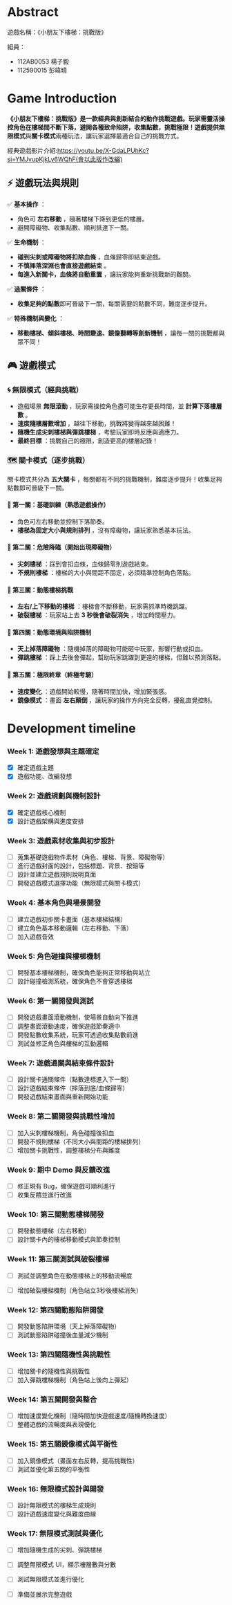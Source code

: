# Abstract

遊戲名稱：《小朋友下樓梯：挑戰版》

組員：

- 112AB0053 楊子毅
- 112590015 彭暐晴

# Game Introduction

**《小朋友下樓梯：挑戰版》**是一款經典與創新結合的動作挑戰遊戲。玩家需靈活操控角色在樓梯間不斷下落，避開各種致命陷阱，收集點數，挑戰極限！遊戲提供**無限模式**與**關卡模式**兩種玩法，讓玩家選擇最適合自己的挑戰方式。

經典遊戲影片介紹:https://youtu.be/X-GdaLPUhKc?si=YMJvupKjkLy6WQhF(會以此版作改編)

## **⚡ 遊戲玩法與規則**

✅  **基本操作** ：

* 角色可 **左右移動** ，隨著樓梯下降到更低的樓層。
* 避開障礙物、收集點數、順利抵達下一關。

✅  **生命機制** ：

* **碰到尖刺或障礙物將扣除血條** ，血條歸零即結束遊戲。
* **不慎摔落深淵也會直接遊戲結束** 。
* **每進入新關卡，血條將自動重置** ，讓玩家能夠重新挑戰新的難關。

✅  **過關條件** ：

* **收集足夠的點數**即可晉級下一關，每關需要的點數不同，難度逐步提升。

✅  **特殊機制與變化** ：

* **移動樓梯、傾斜樓梯、時間變速、鏡像翻轉等創新機制** ，讓每一關的挑戰都與眾不同！

## **🎮 遊戲模式**

### **🌀 無限模式（經典挑戰）**

* 遊戲場景 **無限滾動** ，玩家需操控角色盡可能生存更長時間，並 **計算下落樓層數** 。
* **速度隨樓層數增加** ，越往下移動，挑戰將變得越來越困難！
* **隨機生成尖刺樓梯與彈跳樓梯** ，考驗玩家即時反應與適應力。
* **最終目標** ：挑戰自己的極限，創造更高的樓層紀錄！

### **🗺 關卡模式（逐步挑戰）**

關卡模式共分為 **五大關卡** ，每關都有不同的挑戰機制，難度逐步提升！收集足夠點數即可晉級下一關。

#### **🔹 第一關：基礎訓練（熟悉遊戲操作）**

* 角色可左右移動並控制下落節奏。
* **樓梯為固定大小與規則排列** ，沒有障礙物，讓玩家熟悉基本玩法。

#### **🔹 第二關：危險降臨（開始出現障礙物）**

* **尖刺樓梯** ：踩到會扣血條，血條歸零則遊戲結束。
* **不規則樓梯** ：樓梯的大小與間距不固定，必須精準控制角色落點。

#### **🔹 第三關：動態樓梯挑戰**

* **左右/上下移動的樓梯** ：樓梯會不斷移動，玩家需抓準時機跳躍。
* **破裂樓梯** ：玩家站上去 **3 秒後會破裂消失** ，增加時間壓力。

#### **🔹 第四關：動態環境與陷阱機制**

* **天上掉落障礙物** ：隨機掉落的障礙物可能砸中玩家，影響行動或扣血。
* **彈跳樓梯** ：踩上去後會彈起，幫助玩家跳躍到更遠的樓梯，但難以預測落點。

#### **🔹 第五關：極限終章（終極考驗）**

* **速度變化** ：遊戲開始較慢，隨著時間加快，增加緊張感。
* **鏡像模式** ：畫面 **左右顛倒** ，讓玩家的操作方向完全反轉，擾亂直覺控制。

# Development timeline

### Week 1: 遊戲發想與主題確定

- [X] 確定遊戲主題
- [X] 遊戲功能、改編發想

### Week 2: 遊戲規劃與機制設計

- [X] 確定遊戲核心機制
- [X] 設計遊戲架構與進度安排

### Week 3: 遊戲素材收集與初步設計

- [ ] 蒐集基礎遊戲物件素材（角色、樓梯、背景、障礙物等）
- [ ] 進行遊戲封面的設計，包括標題、背景、按鈕等
- [ ] 設計並建立遊戲規則說明頁面
- [ ] 開發遊戲模式選擇功能（無限模式與關卡模式）

### Week 4: 基本角色與場景開發

- [ ] 建立遊戲初步關卡畫面（基本樓梯結構）
- [ ] 建立角色基本移動邏輯（左右移動、下落）
- [ ] 加入遊戲音效

### Week 5: 角色碰撞與樓梯機制

- [ ] 開發基本樓梯機制，確保角色能夠正常移動與站立
- [ ] 設計碰撞檢測系統，確保角色不會穿透樓梯

### Week 6: 第一關開發與測試

- [ ] 開發遊戲畫面滾動機制，使場景自動向下推進
- [ ] 調整畫面滾動速度，確保遊戲節奏適中
- [ ] 開發點數收集系統，玩家可透過收集點數前進
- [ ] 測試並修正角色與樓梯的互動邏輯

### Week 7: 遊戲通關與結束條件設計

- [ ] 設計關卡通關條件（點數達標進入下一關）
- [ ] 設計遊戲結束條件（摔落到底/血條歸零）
- [ ] 開發遊戲結束畫面與重新開始功能

### Week 8: 第二關開發與挑戰性增加

- [ ] 加入尖刺樓梯機制，角色碰撞後扣血
- [ ] 開發不規則樓梯（不同大小與間距的樓梯排列）
- [ ] 增加關卡挑戰性，調整樓梯分布與難度

### Week 9: 期中 Demo 與反饋改進

- [ ] 修正現有 Bug，確保遊戲可順利進行
- [ ] 收集反饋並進行改進

### Week 10: 第三關動態樓梯開發

- [ ] 開發動態樓梯（左右移動）
- [ ] 設計關卡內的樓梯移動模式與節奏控制

### Week 11: 第三關測試與破裂樓梯

- [ ] 測試並調整角色在動態樓梯上的移動流暢度
- [ ] 增加破裂樓梯機制（角色站立3秒後樓梯消失）


### Week 12: 第四關動態陷阱開發

- [ ] 開發動態陷阱環境（天上掉落障礙物）
- [ ] 測試動態陷阱碰撞後血量減少機制

### Week 13: 第四關隨機性與挑戰性

- [ ] 增加關卡的隨機性與挑戰性
- [ ] 加入彈跳樓梯機制（角色站上後向上彈起）

### Week 14: 第五關開發與整合

- [ ] 增加速度變化機制（隨時間加快遊戲速度/隨機轉換速度）
- [ ] 整體遊戲的流暢度與表現優化

### Week 15: 第五關鏡像模式與平衡性

- [ ] 加入鏡像模式（畫面左右反轉，提高挑戰性）
- [ ] 測試並優化第五關的平衡性

### Week 16: 無限模式設計與開發

- [ ] 設計無限模式的樓梯生成規則
- [ ] 設計遊戲速度變化與難度曲線

### Week 17: 無限模式測試與優化

- [ ] 增加隨機生成的尖刺、彈跳樓梯
- [ ] 調整無限模式 UI，顯示樓層數與分數
- [ ] 測試無限模式並進行優化
- [ ] 準備並展示完整遊戲


